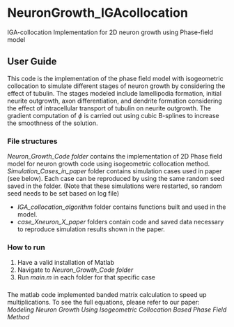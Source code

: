 # NeuronGrowth_IGAcollocation
IGA-collocation Implementation for 2D neuron growth using Phase-field model

## User Guide
This code is the implementation of the phase field model with isogeometric collocation to simulate different stages of neuron growth by
considering the effect of tubulin. The stages modeled include lamellipodia formation, initial neurite outgrowth, axon differentiation, and
dendrite formation considering the effect of intracellular transport of tubulin on neurite outgrowth. The gradient computation of $\phi$ is carried out using cubic B-splines to increase the smoothness of the solution.

### File structures
*Neuron_Growth_Code folder* contains the implementation of 2D Phase field model for neuron growth code using isogeometric collocation method.
*Simulation_Cases_in_paper* folder contains simulation cases used in paper (see below). Each case can be reproduced by using the same random seed saved in the folder. (Note that these simulations were restarted, so random seed needs to be set based on log file)
* *IGA_collocation_algorithm* folder contains functions built and used in the model.
* *case_Xneuron_X_paper* folders contain code and saved data necessary to reproduce simulation results shown in the paper.

### How to run
1. Have a valid installation of Matlab
2. Navigate to *Neuron_Growth_Code folder*
3. Run *main.m* in each folder for that specific case
### 
The matlab code implemented banded matrix calculation to speed up multiplications. To see the full equations, please refer to our paper:
*Modeling Neuron Growth Using Isogeometric Collocation Based Phase Field Method*